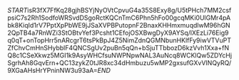 $START$isR3fX7FfKq28gjhBSYjNyOVtCpvuG4a35S8Exy8g/U5tPHch7MM2csfpsiC7s2Rh1SodfoWRSvdDSgoRctKQCnTmC6Phn5hFo00gcqMKi0UlGMr4pAbk8KiqId1rV7PptXpPbWE9jJSaXVPBPutopnF2BnaxKHHmxmuqdlwM96hGN2QpTB4a7RnWZi3StOBtvYef3Pcsht1CEfojOSXBwgDyX9AYSq/lXEzLi76Eig9q0qT+onTopHrr5nARcgrT6tsPkBpJ4Z5NimZdnQGMNbunHKlfFy9iwVTVuPTZfChvCmHnSHybblF4QNCSgUv2puBn5qQn+bSjuTTbbozD6kzVvh1Xxa+fNQ8c1CSeXkwz5MGI1k9AsyWHCfsuNWPNpwNAL3AuNcq8WCKlQw5ZDYcHjSgrhAh8GqvErn+QC13zykZ0tJR8xc34dHmbuzu5wMP2gxsufGXvVINQyRQ/9XGaAHsHrYPninNW3u93aA=$END$